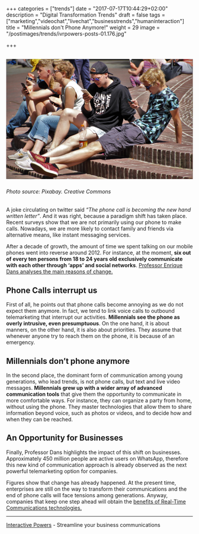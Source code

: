 +++
categories = ["trends"]
date = "2017-07-17T10:44:29+02:00"
description = "Digital Transformation Trends"
draft = false
tags = ["marketing","videochat","livechat","businesstrends","humaninteraction"]
title = "Millennials don't Phone Anymore!"
weight = 29
image = "/postimages/trends/ivrpowers-posts-01.176.jpg"

+++

![Young people on the phone](/postimages/trends/ivrpowers-posts-01.176.jpg)
------------
###### Photo source: Pixabay. Creative Commons

A joke circulating on twitter said *“The phone call is becoming the new hand written letter”*. And it was right, because a paradigm shift has taken place. Recent surveys show that we are not primarily using our phone to make calls. Nowadays, we are more likely to contact family and friends via alternative means, like instant messaging services.
 
After a decade of growth, the amount of time we spent talking on our mobile phones went into reverse around 2012. For instance, at the moment, **six out of every ten persons from 18 to 24 years old exclusively communicate with each other through ‘apps’ and social networks**. [Professor Enrique Dans analyses the main reasons of change.](https://www.enriquedans.com/2017/07/los-jovenes-y-el-cambio-en-las-preferencias-de-comunicacion.html )

## Phone Calls interrupt us
 
First of all, he points out that phone calls become annoying as we do not expect them anymore. In fact, we tend to link voice calls to outbound telemarketing that interrupt our activities. **Millennials see the phone as overly intrusive, even presumptuous**. On the one hand, it is about manners, on the other hand, it is also about priorities. They assume that whenever anyone try to reach them on the phone, it is because of an emergency.

## Millennials don’t phone anymore
 
In the second place, the dominant form of communication among young generations, who lead trends, is not phone calls, but text and live video messages. **Millennials grew up with a wider array of advanced communication tools** that give them the opportunity to communicate in more comfortable ways. For instance, they can organize a party from home, without using the phone. They master technologies that allow them to share information beyond voice, such as photos or videos, and to decide how and when they can be reached.
 
## An Opportunity for Businesses

Finally, Professor Dans highlights the impact of this shift on businesses. Approximately 450 million people are active users on WhatsApp, therefore this new kind of communication approach is already observed as the next powerful telemarketing option for companies.

Figures show that change has already happened. At the present time, enterprises are still on the way to transform their communications and the end of phone calls will face tensions among generations. Anyway, companies that keep one step ahead will obtain the [benefits of Real-Time Communications technologies.](http://localhost:1313/post/trends/webrtc-trending-technology-business/)

---
[Interactive Powers](http://www.ivrpowers.com/ ) - Streamline your business communications



